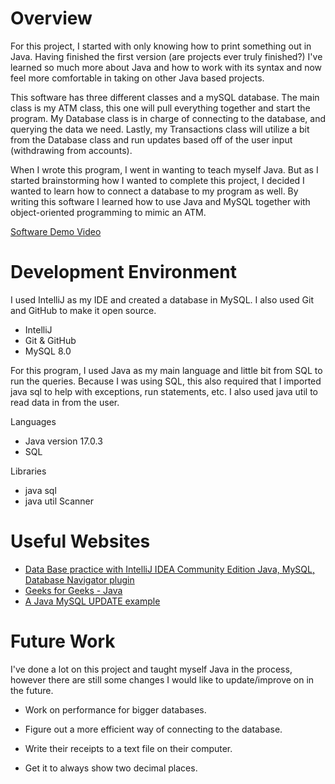 # Overview
For this project, I started with only knowing how to print something out in Java. Having finished the first version (are projects ever truly finished?) 
I've learned so much more about Java and how to work with its syntax and now feel more comfortable in taking on other Java based projects.

This software has three different classes and a mySQL database. The main class is my ATM class, this one will pull everything together and 
start the program. My Database class is in charge of connecting to the database, and querying the data we need. Lastly, my Transactions class
will utilize a bit from the Database class and run updates based off of the user input (withdrawing from accounts).

When I wrote this program, I went in wanting to teach myself Java. But as I started brainstorming how I wanted to complete this 
project, I decided I wanted to learn how to connect a database to my program as well. By writing this software I learned how to 
use Java and MySQL together with object-oriented programming to mimic an ATM.


[//]: # ()
[//]: # ({Provide a link to your YouTube demonstration.  It should be a 4-5 minute demo of the software running and a 
walkthrough of the code.  Focus should be on sharing what you learned about the language syntax.})

[Software Demo Video](http://youtube.link.goes.here)

# Development Environment
I used IntelliJ as my IDE and created a database in MySQL. I also used Git and GitHub to make it open source.

* IntelliJ
* Git & GitHub
* MySQL 8.0

For this program, I used Java as my main language and little bit from SQL to run the queries. Because I was using
SQL, this also required that I imported java sql to help with exceptions, run statements, etc. I also used java util
to read data in from the user.

Languages
* Java version 17.0.3
* SQL

Libraries
* java sql
* java util Scanner


# Useful Websites

* [Data Base practice with IntelliJ IDEA Community Edition Java, MySQL, Database Navigator plugin](https://www.youtube.com/watch?v=AshoqjeaPkc)
* [Geeks for Geeks - Java](https://www.geeksforgeeks.org/java/?ref=shm)
* [A Java MySQL UPDATE example](https://alvinalexander.com/java/java-mysql-update-query-example/)

# Future Work
I've done a lot on this project and taught myself Java in the process, however there are still some changes I would
like to update/improve on in the future.

* Work on performance for bigger databases.

* Figure out a more efficient way of connecting to the database.

* Write their receipts to a text file on their computer.

* Get it to always show two decimal places.
